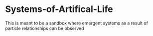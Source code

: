 # Systems-of-Artifical-Life

This is meant to be a sandbox where emergent systems as a result of particle relationships can be observed
